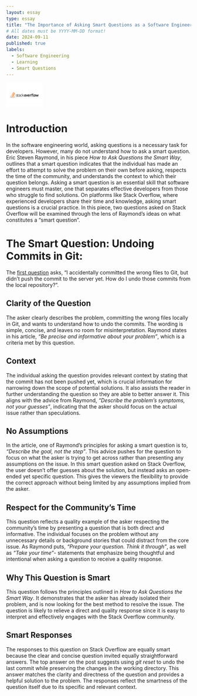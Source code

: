 ```yaml
---
layout: essay
type: essay
title: "The Importance of Asking Smart Questions as a Software Engineer"
# All dates must be YYYY-MM-DD format!
date: 2024-09-11
published: true
labels:
  - Software Engineering
  - Learning
  - Smart Questions
---
```


<img width="100px" class="rounded float-start pe-4" src="../img/smart-questions/stack-overflow.png">

# Introduction 
  In the software engineering world, asking questions is a necessary task for developers. However, many do not understand how to ask a smart question. Eric Steven Raymond, in his piece *How to Ask Questions the Smart Way*, outlines that a smart question indicates that the individual has made an effort to attempt to solve the problem on their own before asking, respects the time of the community, and understands the context to which their question belongs. Asking a smart question is an essential skill that software engineers must master, one that separates effective developers from those who struggle to find solutions. On platforms like Stack Overflow, where experienced developers share their time and knowledge, asking smart questions is a crucial practice. In this piece, two questions asked on Stack Overflow will be examined through the lens of Raymond’s ideas on what constitutes a “smart question”. 

# The Smart Question: Undoing Commits in Git:
  The [first question](https://stackoverflow.com/questions/927358/how-do-i-undo-the-most-recent-local-commits-in-git) asks, “I accidentally committed the wrong files to Git, but didn’t push the commit to the server yet. How do I undo those commits from the local repository?”.  

## Clarity of the Question
   The asker clearly describes the problem, committing the wrong files locally in Git, and wants to understand how to undo the commits. The wording is simple, concise, and leaves no room for misinterpretation. Raymond states in his article, *“Be precise and informative about your problem”*, which is a criteria met by this question. 

## Context
   The individual asking the question provides relevant context by stating that the commit has not been pushed yet, which is crucial information for narrowing down the scope of potential solutions. It also assists the reader in further understanding the question so they are able to better answer it. This aligns with the advice from Raymond, *“Describe the problem’s symptoms, not your guesses”*, indicating that the asker should focus on the actual issue rather than speculations. 

 ## No Assumptions 
  In the article, one of Raymond’s principles for asking a smart question is to, *“Describe the goal, not the step”*. This advice pushes for the question to focus on what the asker is trying to get across rather than presenting any assumptions on the issue. In this smart question asked on Stack Overflow, the user doesn’t offer guesses about the solution, but instead asks an open-ended yet specific question. This gives the viewers the flexibility to provide the correct approach without being limited by any assumptions implied from the asker. 

## Respect for the Community’s Time
  This question reflects a quality example of the asker respecting the community’s time by presenting a question that is both direct and informative. The individual focuses on the problem without any unnecessary details or background stories that could distract from the core issue. As Raymond puts, *“Prepare your question. Think it through”*, as well as *“Take your time”*- statements that emphasize being thoughtful and intentional when asking a question to receive a quality response. 

## Why This Question is Smart
   This question follows the principles outlined in *How to Ask Questions the Smart Way*. It demonstrates that the asker has already isolated their problem, and is now looking for the best method to resolve the issue. The question is likely to relieve a direct and quality response since it is easy to interpret and effectively engages with the Stack Overflow community. 

## Smart Responses
   The responses to this question on Stack Overflow are equally smart because the clear and concise question invited equally straightforward answers. The top answer on the post suggests using *git reset* to undo the last commit while preserving the changes in the working directory. This answer matches the clarity and directness of the question and provides a helpful solution to the problem. The responses reflect the smartness of the question itself due to its specific and relevant context.

 










